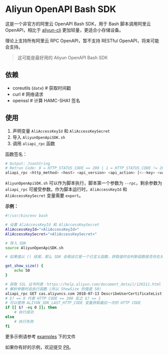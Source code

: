 # Aliyun OpenAPI Bash SDK

这是一个非官方的阿里云 OpenAPI Bash SDK，用于 Bash 脚本调用阿里云 OpenAPI，相比于 [aliyun-cli](https://github.com/aliyun/aliyun-cli) 更加轻量，更适合小存储设备。

理论上支持所有阿里云 RPC OpenAPI，暂不支持 RESTful OpenAPI，将来可能会支持。

> 这可能是最好用的 Aliyun OpenAPI Bash SDK

## 依赖

* coreutils (`date`) # 获取时间戳
* curl # 网络请求
* openssl # 计算 HAMC-SHA1 签名

## 使用

1. 声明变量 `AliAccessKeyId` 和 `AliAccessKeySecret`
2. 导入 `AliyunOpenApiSDK.sh`
3. 调用 `aliapi_rpc` 函数

函数签名：
```bash
# Output: JsonString
# Retrun Code: 0 = HTTP_STATUS_CODE == 200 | 1 = HTTP_STATUS_CODE != 200
aliapi_rpc <http_method> <host> <api_version> <api_action> [<--key> <value>...]
```

`AliyunOpenApiSDK.sh` 可以作为脚本执行，脚本第一个参数为 `--rpc`，剩余参数为 `aliapi_rpc` 可接受参数。作为脚本运行时，`AliAccessKeyId` 和 `AliAccessKeySecret` 变量需要 `export`。

**示例：**

```bash
#!/usr/bin/env bash

# 设置 AliAccessKeyId 和 AliAccessKeySecret
AliAccessKeyId="<AliAccessKeyId>"
AliAccessKeySecret="<AliAccessKeySecret>"

# 导入 SDK
source AliyunOpenApiSDK.sh

# 如果值以 () 结尾，那么 SDK 会假设它是一个已定义函数，获取值时会判断函数是否存在并执行，如果不存在则使用原始值。

get_show_size() {
    echo 50
}

# 获取 SSL 证书列表：https://help.aliyun.com/document_detail/126511.html
# 解析参数时会执行函数 (所以 ShowSize 的值是 50)
aliapi_rpc GET cas.aliyuncs.com 2018-07-13 DescribeUserCertificateList --CurrentPage 1 --ShowSize "get_show_size()"
# $? == 0 代表 HTTP CODE == 200 反之 $? == 1
# 可以使用 ALIYUN_SDK_LAST_HTTP_CODE 变量获取最后一次的 HTTP CODE
if [[ $? -eq 0 ]]; then
    # 执行成功
else
    # 执行失败
fi
```

更多示例请参考 [examples](https://github.com/Hill-98/aliyun-openapi-bash-sdk/tree/master/examples) 下的文件

如果你有好的示例，欢迎提交 [PR](https://github.com/Hill-98/aliyun-openapi-bash-sdk/pulls)。
